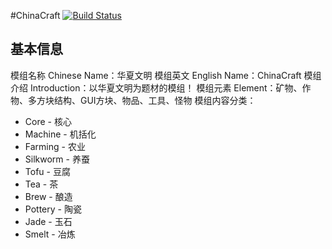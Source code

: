 #ChinaCraft  [![Build Status](https://travis-ci.org/UnknownStudio/ChinaCraft.svg?branch=master)](https://travis-ci.org/UnknownStudio/ChinaCraft)



基本信息
----
  模组名称 Chinese Name：华夏文明
  模组英文 English Name：ChinaCraft
  模组介绍 Introduction：以华夏文明为题材的模组！
  模组元素 Element：矿物、作物、多方块结构、GUI方块、物品、工具、怪物
  模组内容分类：
-   Core - 核心
-   Machine - 机括化
-   Farming - 农业
-   Silkworm - 养蚕
-   Tofu - 豆腐
-   Tea - 茶
-   Brew - 酿造
-   Pottery - 陶瓷
-   Jade - 玉石
-   Smelt - 冶炼
